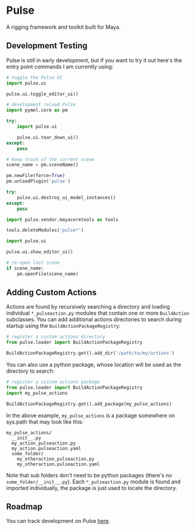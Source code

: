 # Pulse

A rigging framework and toolkit built for Maya.

## Development Testing

Pulse is still in early development, but if you want to try it out here's the entry point commands I am currently using:

```python
# toggle the Pulse UI
import pulse.ui

pulse.ui.toggle_editor_ui()
```

```python
# development reload Pulse
import pymel.core as pm

try:
    import pulse.ui

    pulse.ui.tear_down_ui()
except:
    pass

# keep track of the current scene
scene_name = pm.sceneName()

pm.newFile(force=True)
pm.unloadPlugin('pulse')

try:
    pulse.ui.destroy_ui_model_instances()
except:
    pass

import pulse.vendor.mayacoretools as tools

tools.deleteModules('pulse*')

import pulse.ui

pulse.ui.show_editor_ui()

# re-open last scene
if scene_name:
    pm.openFile(scene_name)
```

## Adding Custom Actions

Actions are found by recursively searching a directory and loading individual `*_pulseaction.py` modules that contain
one or more `BuildAction` subclasses. You can add additional actions directories to search during startup using
the `BuildActionPackageRegistry`:

```py
# register a custom actions directory
from pulse.loader import BuildActionPackageRegistry

BuildActionPackageRegistry.get().add_dir('/path/to/my/actions')
```

You can also use a python package, whose location will be used as the directory to search:

```py
# register a custom actions package
from pulse.loader import BuildActionPackageRegistry
import my_pulse_actions

BuildActionPackageRegistry.get().add_package(my_pulse_actions)
```

In the above example, `my_pulse_actions` is a package somewhere on sys.path that may look like this:

```
my_pulse_actions/
  __init__.py
  my_action_pulseaction.py
  my_action.pulseaction.yaml
  some_folder/
    my_otheraction_pulseaction.py
    my_otheraction.pulseaction.yaml
```

Note that sub folders don't need to be python packages (there's no `some_folder/__init__.py`). Each `*_pulseaction.py`
module is found and imported individually, the package is just used to locate the directory.

## Roadmap

You can track development on Pulse [here](https://bohdon.notion.site/f656af523ead43a5893679d13e36e6aa).
